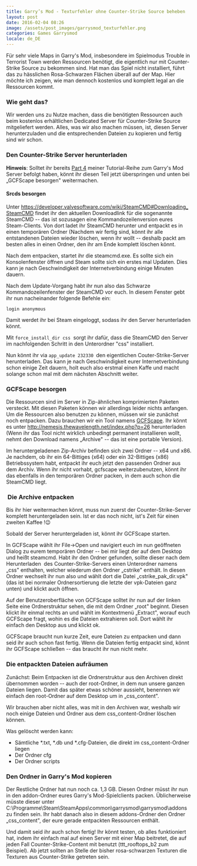 ```yaml
---
title: Garry’s Mod - Texturfehler ohne Counter-Strike Source beheben
layout: post
date: 2016-02-04 08:26
image: /assets/post_images/garrysmod_texturfehler.png
categories: Games Garrysmod
locale: de_DE
---
```


Für sehr viele Maps in Garry's Mod, insbesondere im Spielmodus Trouble in Terrorist Town werden Ressourcen benötigt, die eigentlich nur mit Counter-Strike Source zu bekommen sind. Hat man das Spiel nicht installiert, führt das zu hässlichen Rosa-Schwarzen Flächen überall auf der Map. Hier möchte ich zeigen, wie man dennoch kostenlos und komplett legal an die Ressourcen kommt. 
<!--more-->
### Wie geht das?

Wir werden uns zu Nutze machen, dass die benötigten Ressourcen auch beim kostenlos erhältlichen Dedicated Server für Counter-Strike Source mitgeliefert werden. Alles, was wir also machen müssen, ist, diesen Server herunterzuladen und die entsprechenden Dateien zu kopieren und fertig sind wir schon.

### Den Counter-Strike Server herunterladen

**Hinweis**: Solltet ihr bereits [Part 4](https://e-smog.org/blog/garrys-mod-ttt-dedicated-server-erstellen-part-4-andere-spiele-mounten/) meiner Tutorial-Reihe zum Garry's Mod Server befolgt haben, könnt ihr diesen Teil jetzt überspringen und unten bei „GCFScape besorgen" weitermachen.

#### Srcds besorgen

Unter <https://developer.valvesoftware.com/wiki/SteamCMD#Downloading_SteamCMD> findet ihr den aktuellen Downloadlink für die sogenannte SteamCMD -- das ist sozusagen eine Kommandozeilenversion eures Steam-Clients. Von dort ladet ihr SteamCMD herunter und entpackt es in einen temporären Ordner (Nachdem wir fertig sind, könnt ihr alle entstandenen Dateien wieder löschen, wenn ihr wollt -- deshalb packt am besten alles in einen Ordner, den ihr am Ende komplett löschen könnt.

Nach dem entpacken, startet ihr die steamcmd.exe. Es sollte sich ein Konsolenfenster öffnen und Steam sollte sich ein erstes mal Updaten. Dies kann je nach Geschwindigkeit der Internetverbindung einige Minuten dauern.

Nach dem Update-Vorgang habt ihr nun also das Schwarze Kommandozeilenfenster der SteamCMD vor euch. In diesem Fenster gebt ihr nun nacheinander folgende Befehle ein:

`login anonymous`

Damit werdet ihr bei Steam eingeloggt, sodass ihr den Server herunterladen könnt.

Mit `force_install_dir css`  sorgt ihr dafür, dass die SteamCMD den Server im nachfolgenden Schritt in den Unterordner "css" installiert.

Nun könnt ihr via `app_update 232330 `den eigentlichen Couter-Strike-Server herunterladen. Das kann je nach Geschwindigkeit eurer Internetverbindung schon einige Zeit dauern, holt euch also erstmal einen Kaffe und macht solange schon mal mit dem nächsten Abschnitt weiter.

### GCFScape besorgen

Die Ressourcen sind im Server in Zip-ähnlichen komprimierten Paketen versteckt. Mit diesen Paketen können wir allerdings leider nichts anfangen. Um die Ressourcen also benutzen zu können, müssen wir sie zunächst noch entpacken. Dazu brauchen wir ein Tool namens [GCFScape](https://developer.valvesoftware.com/wiki/GCFScape). Ihr könnt es unter <http://nemesis.thewavelength.net/index.php?p=26> herunterladen (Wenn ihr das Tool nicht wirklich unbedingt permanent installieren wollt, nehmt den Download namens „Archive" -- das ist eine portable Version).

Im heruntergeladenen Zip-Archiv befinden sich zwei Ordner -- x64 und x86. Je nachdem, ob ihr ein 64-Bittiges (x64) oder ein 32-Bittiges (x86) Betriebssystem habt, entpackt ihr euch jetzt den passenden Ordner aus dem Archiv. Wenn ihr nicht vorhabt, gcfscape weiterzubenutzen, könnt ihr das ebenfalls in den temporären Ordner packen, in dem auch schon die SteamCMD liegt.

###  Die Archive entpacken

Bis ihr hier weitermachen könnt, muss nun zuerst der Counter-Strike-Server komplett heruntergeladen sein. Ist er das noch nicht, ist's Zeit für einen zweiten Kaffee !😉

Sobald der Server heruntergeladen ist, könnt ihr GCFScape starten.

In GCFScape wählt ihr File->Open und navigiert euch im nun geöffneten Dialog zu eurem temporären Ordner -- bei mir liegt der auf dem Desktop und heißt steamcmd. Habt ihr den Ordner gefunden, sollte dieser nach dem Herunterladen  des Counter-Strike-Servers einen Unterordner namens „css" enthalten, welcher wiederum den Ordner „cstrike" enthält. In diesen Ordner wechselt ihr nun also und wählt dort die Datei „cstrike_pak_dir.vpk" (das ist bei normaler Ordnersortierung die letzte der vpk-Dateien ganz unten) und klickt auch öffnen.

Auf der Benutzeroberfläche von GCFScape solltet ihr nun auf der linken Seite eine Ordnerstruktur sehen, die mit dem Ordner „root" beginnt. Diesen klickt ihr einmal rechts an und wählt im Kontextmenü „Extract", worauf euch GCFScape fragt, wohin es die Dateien extrahieren soll. Dort wählt ihr einfach den Desktop aus und klickt ok.

GCFScape braucht nun kurze Zeit, eure Dateien zu entpacken und dann seid ihr auch schon fast fertig. Wenn die Dateien fertig entpackt sind, könnt ihr GCFScape schließen -- das braucht ihr nun nicht mehr.

### Die entpackten Dateien aufräumen

Zunächst: Beim Entpacken ist die Ordnerstruktur aus den Archiven direkt übernommen worden -- auch der root-Ordner, in dem nun unsere ganzen Dateien liegen. Damit das später etwas schöner aussieht, benennen wir einfach den root-Ordner auf dem Desktop um in „css_content".

Wir brauchen aber nicht alles, was mit in den Archiven war, weshalb wir noch einige Dateien und Ordner aus dem css_content-Ordner löschen können.

Was gelöscht werden kann:

-   Sämtliche *.txt, *.db und *.cfg-Dateien, die direkt im css_content-Ordner liegen
-   Der Ordner cfg
-   Der Ordner scripts

### Den Ordner in Garry's Mod kopieren

Der Restliche Ordner hat nun noch ca. 1,3 GB. Diesen Ordner müsst ihr nun in den addon-Ordner eures Garry's Mod-Spielclients packen. Üblicherweise müsste dieser unter C:\Programme\Steam\SteamApps\common\garrysmod\garrysmod\addons zu finden sein. Ihr habt danach also in diesem addons-Ordner den Ordner „css_content", der eure gerade entpackten Ressourcen enthält.

Und damit seid ihr auch schon fertig! Ihr könnt testen, ob alles funktioniert hat, indem ihr einfach mal auf einen Server mit einer Map beitretet, die auf jeden Fall Counter-Strike-Content mit benutzt (ttt_rooftops_b2 zum Beispiel). Ab jetzt sollten an Stelle der bisher rosa-schwarzen Texturen die Texturen aus Counter-Strike getreten sein.